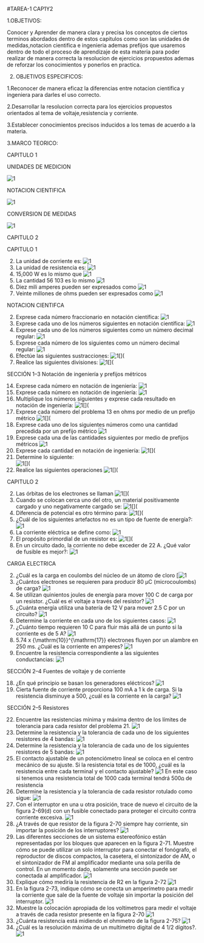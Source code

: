 #TAREA-1 CAP1Y2

1.OBJETIVOS:

Conocer y Aprender de manera clara y precisa los conceptos de ciertos terminos abordados dentro de estos capitulos como son las unidades de medidas,notacion cientifica e ingenieria ademas prefijos que usaremos dentro de todo el proceso de aprendizaje de esta materia para poder realizar de manera correcta la resolucion de ejercicios propuestos ademas de reforzar los conocimientos y ponerlos en practica. 

2. OBJETIVOS ESPECIFICOS: 

1.Reconocer de manera eficaz la diferencias entre notacion cientifica y ingeniera para darles el uso correcto. 

2.Desarrollar la resolucion correcta para los ejercicios propuestos orientados al tema de voltaje,resistencia y corriente. 

3.Establecer conocimientos precisos inducidos a los temas de acuerdo a la materia. 


3.MARCO TEORICO:

CAPITULO 1 

UNIDADES DE MEDICION 

![1](https://github.com/Josselyn2/Fundamentos-de-circuitos/blob/Principal/UM1.jpg?raw=true)

NOTACION CIENTIFICA 

![1](https://github.com/Josselyn2/Fundamentos-de-circuitos/blob/Principal/NM2.jpg?raw=true)

CONVERSION DE MEDIDAS

![1](https://github.com/Josselyn2/Fundamentos-de-circuitos/blob/Principal/CM3.jpg?raw=true)

CAPITULO 2 




CAPITULO  1 

2. La unidad de corriente es:
![1](https://github.com/Josselyn2/Fundamentos-de-circuitos/blob/Principal/E2.jpg?raw=true)
4. La unidad de resistencia es:	
![1](https://github.com/Josselyn2/Fundamentos-de-circuitos/blob/TAREA1/E4.jpg?raw=true)
6. 15,000 W es lo mismo que
![1](https://github.com/Josselyn2/Fundamentos-de-circuitos/blob/TAREA1/E6.jpg?raw=true)
8. La cantidad 56 103 es lo mismo 
![1](https://github.com/Josselyn2/Fundamentos-de-circuitos/blob/TAREA1/E8.jpg?raw=true)
10. Diez mili amperes pueden ser expresados como
![1](https://github.com/Josselyn2/Fundamentos-de-circuitos/blob/TAREA1/E10.jpg?raw=true)
12. Veinte millones de ohms pueden ser expresados como 
![1](https://github.com/Josselyn2/Fundamentos-de-circuitos/blob/TAREA1/E12.jpg?raw=true)

NOTACION CIENTIFCA

2. Exprese cada número fraccionario en notación científica:
![1](https://github.com/Josselyn2/Fundamentos-de-circuitos/blob/TAREA1/E2N.jpg?raw=true)
4. Exprese cada uno de los números siguientes en notación científica: 
![1](https://github.com/Josselyn2/Fundamentos-de-circuitos/blob/TAREA1/E4N.jpg?raw=true)
6. Exprese cada uno de los números siguientes como un número decimal regular: 
![1](https://github.com/Josselyn2/Fundamentos-de-circuitos/blob/TAREA1/E6N.jpg?raw=true)
8. Exprese cada número de los siguientes como un número decimal regular: 
![1](https://github.com/Josselyn2/Fundamentos-de-circuitos/blob/TAREA1/E8N.jpg?raw=true)
10. Efectúe las siguientes sustracciones: 
![1[](](https://github.com/Josselyn2/Fundamentos-de-circuitos/blob/TAREA1/E10N.jpg?raw=true)
12. Realice las siguientes divisiones:
![1[](](https://github.com/Josselyn2/Fundamentos-de-circuitos/blob/TAREA1/E12N.jpg?raw=true)

SECCIÓN 1–3 Notación de ingeniería y prefijos métricos 

14. Exprese cada número en notación de ingeniería: 
![1](https://github.com/Josselyn2/Fundamentos-de-circuitos/blob/TAREA1/E14N.jpg?raw=true)
16. Exprese cada número en notación de ingeniería: 
![1](https://github.com/Josselyn2/Fundamentos-de-circuitos/blob/TAREA1/E16N.jpg?raw=true)
18. Multiplique los números siguientes y exprese cada resultado en notación de ingeniería:
![1[](](https://github.com/Josselyn2/Fundamentos-de-circuitos/blob/TAREA1/E18N.jpg?raw=true)
20. Exprese cada número del problema 13 en ohms por medio de un prefijo métrico
![1[](](https://github.com/Josselyn2/Fundamentos-de-circuitos/blob/TAREA1/E20N.jpg?raw=true)
22. Exprese cada uno de los siguientes números como una cantidad precedida por un prefijo métrico
![1](https://github.com/Josselyn2/Fundamentos-de-circuitos/blob/TAREA1/E22N.jpg?raw=true)
24. Exprese cada una de las cantidades siguientes por medio de prefijos métricos
![1](https://github.com/Josselyn2/Fundamentos-de-circuitos/blob/TAREA1/E24N.jpg?raw=true)
26. Exprese cada cantidad en notación de ingeniería:
![1[](](https://github.com/Josselyn2/Fundamentos-de-circuitos/blob/TAREA1/E26N.jpg?raw=true)
28. Determine lo siguiente:  
![1[](](https://github.com/Josselyn2/Fundamentos-de-circuitos/blob/TAREA1/E28N.jpg?raw=true)
30. Realice las siguientes operaciones
![1[](](https://github.com/Josselyn2/Fundamentos-de-circuitos/blob/TAREA1/E30N.jpg?raw=true)

CAPITULO 2 

2. Las órbitas de los electrones se llaman
![1[](](https://github.com/Josselyn2/Fundamentos-de-circuitos/blob/TAREA1/E2A.jpg?raw=true)
4. Cuando se colocan cerca uno del otro, un material positivamente cargado y uno negativamente cargado se:
![1[](](https://github.com/Josselyn2/Fundamentos-de-circuitos/blob/TAREA1/E4A.jpg?raw=true)
6. Diferencia de potencial es otro término para: 
![1[](](https://github.com/Josselyn2/Fundamentos-de-circuitos/blob/TAREA1/E6A.jpg?raw=true)
8. ¿Cuál de los siguientes artefactos no es un tipo de fuente de energía?:
![1](https://github.com/Josselyn2/Fundamentos-de-circuitos/blob/TAREA1/E8A.jpg?raw=true)
10. La corriente eléctrica se define como:
![1](https://github.com/Josselyn2/Fundamentos-de-circuitos/blob/TAREA1/E10A.jpg?raw=true)
12. El propósito primordial de un resistor es: 
![1[](](https://github.com/Josselyn2/Fundamentos-de-circuitos/blob/TAREA1/E12A.jpg?raw=true)
14. En un circuito dado, la corriente no debe exceder de 22 A. ¿Qué valor de fusible es mejor?:
![1](https://github.com/Josselyn2/Fundamentos-de-circuitos/blob/TAREA1/E14A.jpg?raw=true)

CARGA ELECTRICA 


2. ¿Cuál es la carga en coulombs del núcleo de un átomo de cloro
[![1](https://github.com/Josselyn2/Fundamentos-de-circuitos/blob/TAREA1/E2C.jpg?raw=true)
4. ¿Cuántos electrones se requieren para producir 80 µC (microcoulombs) de carga?
![1](https://github.com/Josselyn2/Fundamentos-de-circuitos/blob/Principal/E4C.jpg?raw=true)
6. Se utilizan quinientos joules de energía para mover 100 C de carga por un resistor. ¿Cuál es  el voltaje a través del resistor? 
![1](https://github.com/Josselyn2/Fundamentos-de-circuitos/blob/Principal/E6C.jpg?raw=true)
8. ¿Cuánta energía utiliza una batería de 12 V para mover 2.5 C por un circuito?
 ![1](https://github.com/Josselyn2/Fundamentos-de-circuitos/blob/Principal/E8C.jpg?raw=true)
10. Determine la corriente en cada uno de los siguientes casos:
 ![1](https://github.com/Josselyn2/Fundamentos-de-circuitos/blob/Principal/E10C.jpg?raw=true)
12. ¿Cuánto tiempo requieren 10 C para fluir más allá de un punto si la corriente es de 5 A?
![1]( https://github.com/Josselyn2/Fundamentos-de-circuitos/blob/Principal/E12C.jpg?raw=true)
14. 5.74 x {\mathrm{10}}^{\mathrm{17}} electrones fluyen por un alambre en 250 ms. ¿Cuál es la corriente en amperes?
![1](https://github.com/Josselyn2/Fundamentos-de-circuitos/blob/Principal/E14C.jpg?raw=true)
16. Encuentre la resistencia correspondiente a las siguientes conductancias:
![1]( https://github.com/Josselyn2/Fundamentos-de-circuitos/blob/Principal/E16C.jpg?raw=true)


SECCIÓN 2–4 Fuentes de voltaje y de corriente 

18. ¿En qué principio se basan los generadores eléctricos? 
![1](https://github.com/Josselyn2/Fundamentos-de-circuitos/blob/Principal/E18C.jpg?raw=true)
20. Cierta fuente de corriente proporciona 100 mA a 1 k de carga. Si la resistencia disminuye a 500, ¿cuál es la corriente en la carga? 
![1](https://github.com/Josselyn2/Fundamentos-de-circuitos/blob/Principal/E20C.jpg?raw=true)


SECCIÓN 2–5 Resistores 


22. Encuentre las resistencias mínima y máxima dentro de los límites de tolerancia para cada resistor del problema 21.
 ![1](https://github.com/Josselyn2/Fundamentos-de-circuitos/blob/Principal/E22R.jpg?raw=true)
24. Determine la resistencia y la tolerancia de cada uno de los siguientes resistores de 4 bandas: 
![1](https://github.com/Josselyn2/Fundamentos-de-circuitos/blob/Principal/E24R.jpg?raw=true)
26. Determine la resistencia y la tolerancia de cada uno de los siguientes resistores de 5 bandas:
![1](https://github.com/Josselyn2/Fundamentos-de-circuitos/blob/Principal/E26R.jpg?raw=true)
28. El contacto ajustable de un potenciómetro lineal se coloca en el centro mecánico de su ajuste. Si la resistencia total es de 1000, ¿cuál es la resistencia entre cada terminal y el contacto ajustable?
![1](https://github.com/Josselyn2/Fundamentos-de-circuitos/blob/Principal/E28R.jpg?raw=true)
En este caso si tenemos una resistencia total de 1000 cada terminal tendrá 500ꭥ de resistencia
30. Determine la resistencia y la tolerancia de cada resistor rotulado como sigue:
![1](https://github.com/Josselyn2/Fundamentos-de-circuitos/blob/Principal/E30R.jpg?raw=true)
32. Con el interruptor en una u otra posición, trace de nuevo el circuito de la figura 2-69(d) con un fusible conectado para proteger el circuito contra corriente excesiva. 
![1](https://github.com/Josselyn2/Fundamentos-de-circuitos/blob/Principal/E32R.jpg?raw=true)
34. ¿A través de que resistor de la figura 2-70 siempre hay corriente, sin importar la posición de los interruptores?
![1](https://github.com/Josselyn2/Fundamentos-de-circuitos/blob/Principal/E34R.jpg?raw=true)
36. Las diferentes secciones de un sistema estereofónico están representadas por los bloques que aparecen en la figura 2-71. Muestre cómo se puede utilizar un solo interruptor para conectar el fonógrafo, el reproductor de discos compactos, la casetera, el sintonizador de AM, o el sintonizador de FM al amplificador mediante una sola perilla de control. En un momento dado, solamente una sección puede ser conectada al amplificador.
![1](https://github.com/Josselyn2/Fundamentos-de-circuitos/blob/Principal/E36R.jpg?raw=true)
38. Explique cómo mediría la resistencia de R2 en la figura 2-72
  ![1](  https://github.com/Josselyn2/Fundamentos-de-circuitos/blob/Principal/E38R.jpg?raw=true)         
40. En la figura 2-73, indique cómo se conecta un amperímetro para medir la corriente que sale de la fuente de voltaje sin importar la posición del interruptor.
![1](https://github.com/Josselyn2/Fundamentos-de-circuitos/blob/Principal/E40R.jpg?raw=true)
42. Muestre la colocación apropiada de los voltímetros para medir el voltaje a través de cada resistor presente en la figura 2-70
![1](https://github.com/Josselyn2/Fundamentos-de-circuitos/blob/Principal/E42R.jpg?raw=true)
44. ¿Cuánta resistencia está midiendo el ohmmetro de la figura 2-75?
![1](https://github.com/Josselyn2/Fundamentos-de-circuitos/blob/Principal/E44R.jpg?raw=true)
46. ¿Cuál es la resolución máxima de un multímetro digital de 4 1/2 dígitos?.
![1](https://github.com/Josselyn2/Fundamentos-de-circuitos/blob/Principal/E46R.jpg?raw=true)



